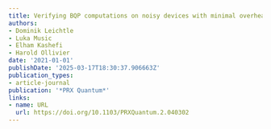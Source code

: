 ```yaml
---
title: Verifying BQP computations on noisy devices with minimal overhead
authors:
- Dominik Leichtle
- Luka Music
- Elham Kashefi
- Harold Ollivier
date: '2021-01-01'
publishDate: '2025-03-17T18:30:37.906663Z'
publication_types:
- article-journal
publication: '*PRX Quantum*'
links:
- name: URL
  url: https://doi.org/10.1103/PRXQuantum.2.040302
---
```

